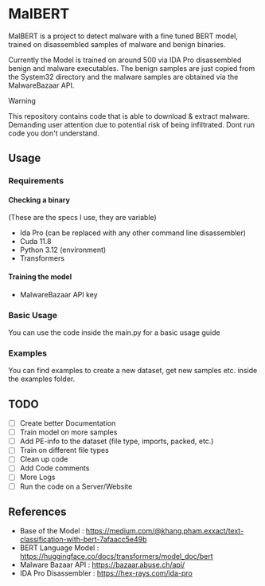 # MalBERT
MalBERT is a project to detect malware with a fine tuned BERT model, trained on disassembled samples of malware and benign binaries.

Currently the Model is trained on around 500 via IDA Pro disassembled benign and malware executables. The benign samples are just copied from the System32 directory and the malware samples are obtained via the MalwareBazaar API. 

> [!WARNING]  
> This repository contains code that is able to download & extract malware. Demanding user attention due to potential risk of being infiltrated.
> Dont run code you don't understand.
## Usage
### Requirements
#### Checking a binary
(These are the specs I use, they are variable)
- Ida Pro (can be replaced with any other command line disassembler)
- Cuda 11.8
- Python 3.12 (environment)
- Transformers
#### Training the model 
- MalwareBazaar API key
### Basic Usage
You can use the code inside the main.py for a basic usage guide
### Examples
You can find examples to create a new dataset, get new samples etc. inside the examples folder.

## TODO
- [ ] Create better Documentation
- [ ] Train model on more samples
- [ ] Add PE-info to the dataset (file type, imports, packed, etc.)
- [ ] Train on different file types
- [ ] Clean up code
- [ ] Add Code comments
- [ ] More Logs
- [ ] Run the code on a Server/Website

## References
- Base of the Model : https://medium.com/@khang.pham.exxact/text-classification-with-bert-7afaacc5e49b
- BERT Language Model : https://huggingface.co/docs/transformers/model_doc/bert
- Malware Bazaar API : https://bazaar.abuse.ch/api/
- IDA Pro Disassembler : https://hex-rays.com/ida-pro
